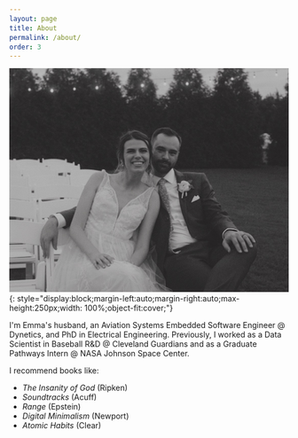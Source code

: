 ```yaml
---
layout: page
title: About
permalink: /about/
order: 3
---
```


![](/assets/wedding.jpg){: style="display:block;margin-left:auto;margin-right:auto;max-height:250px;width: 100%;object-fit:cover;"}

I'm Emma's husband, an Aviation Systems Embedded Software Engineer @ Dynetics, and PhD in Electrical Engineering.
Previously, I worked as a Data Scientist in Baseball R&D @ Cleveland Guardians and as a Graduate Pathways Intern @ NASA Johnson Space Center.

I recommend books like:
- *The Insanity of God* (Ripken)
- *Soundtracks* (Acuff)
- *Range* (Epstein)
- *Digital Minimalism* (Newport)
- *Atomic Habits* (Clear)

